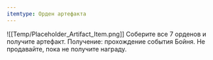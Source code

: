 ```yaml
---
itemtype: Орден артефакта
---
```

![[Temp/Placeholder_Artifact_Item.png]]
Соберите все 7 орденов и получите артефакт.
Получение: прохождение события Бойня.
Не продавайте, пока не получите награду.
